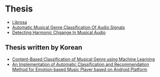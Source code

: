 # Thesis

- [Librosa](http://conference.scipy.org/proceedings/scipy2015/pdfs/brian_mcfee.pdf)
- [Automatic Musical Genre Classification Of Audio Signals](http://ismir2001.ismir.net/pdf/tzanetakis.pdf)
- [Detecting Harmonic Chgange In Musical Audio](http://www.ofai.at/~martin.gasser/papers/oefai-tr-2006-13.pdf)



## Thesis written by Korean
- [Content-Based Classification of Musical Genre using Machine Learning](https://bi.snu.ac.kr/Publications/Theses/ParkSJ_MS02.pdf)
- [An Implementation of Automatic Classification and Recommendation
Method for Emotion-based Music Player based on Android Platform](http://www.wiset.re.kr/common/webzine_download.jsp?seq=940&filename=23_)

